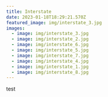 ```yaml
---
title: Interstate
date: 2023-01-18T18:29:21.570Z
featured_image: img/interstate_3.jpg
images:
  - image: img/interstate_3.jpg
  - image: img/interstate_2.jpg
  - image: img/interstate_6.jpg
  - image: img/interstate_5.jpg
  - image: img/interstate_7.jpg
  - image: img/interstate_4.jpg
  - image: img/interstate_1.jpg
  - image: img/interstate_8.jpg
---
```

t﻿est